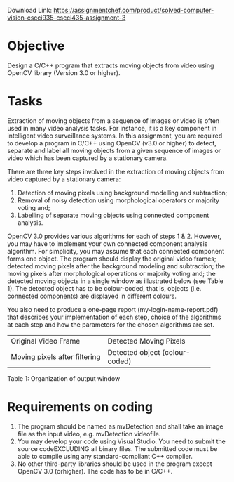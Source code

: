 Download Link: https://assignmentchef.com/product/solved-computer-vision-cscci935-cscci435-assignment-3
<br>
<h1>Objective</h1>

Design a C/C++ program that extracts moving objects from video using OpenCV library (Version 3.0 or higher).

<h1>Tasks</h1>

Extraction of moving objects from a sequence of images or video is often used in many video analysis tasks. For instance, it is a key component in intelligent video surveillance systems. In this assignment, you are required to develop a program in C/C++ using OpenCV (v3.0 or higher) to detect, separate and label all moving objects from a given sequence of images or video which has been captured by a stationary camera.

There are three key steps involved in the extraction of moving objects from video captured by a stationary camera:

<ol>

 <li>Detection of moving pixels using background modelling and subtraction;</li>

 <li>Removal of noisy detection using morphological operators or majority voting and;</li>

 <li>Labelling of separate moving objects using connected component analysis.</li>

</ol>

OpenCV 3.0 provides various algorithms for each of steps 1 &amp; 2. However, you may have to implement your own connected component analysis algorithm. For simplicity, you may assume that each connected component forms one object. The program should display the original video frames; detected moving pixels after the background modeling and subtraction; the moving pixels after morphological operations or majority voting and; the detected moving objects in a single window as illustrated below (see Table 1). The detected object has to be colour-coded, that is, objects (i.e. connected components) are displayed in different colours.

You also need to produce a one-page report (my-login-name-report.pdf) that describes your implementation of each step, choice of the algorithms at each step and how the parameters for the chosen algorithms are set.

<table width="433">

 <tbody>

  <tr>

   <td width="205">Original Video Frame</td>

   <td width="227">Detected Moving Pixels</td>

  </tr>

  <tr>

   <td width="205">Moving pixels after filtering</td>

   <td width="227">Detected object (colour-coded)</td>

  </tr>

 </tbody>

</table>

Table 1: Organization of output window

<h1>Requirements on coding</h1>

<ol>

 <li>The program should be named as mvDetection and shall take an image file as the input video, e.g. mvDetection videofile.</li>

 <li>You may develop your code using Visual Studio. You need to submit the source codeEXCLUDING all binary files. The submitted code must be able to compile using any standard-compliant C++ compiler.</li>

 <li>No other third-party libraries should be used in the program except OpenCV 3.0 (orhigher). The code has to be in C/C++.</li>

</ol>